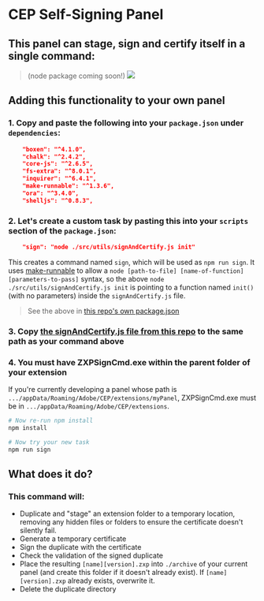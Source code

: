 # CEP Self-Signing Panel

## This panel can stage, sign and certify itself in a single command:

> (node package coming soon!)
> ![](https://thumbs.gfycat.com/KaleidoscopicConsciousIberiannase-size_restricted.gif)

## Adding this functionality to your own panel

### 1. Copy and paste the following into your `package.json` under `dependencies`:

```json
    "boxen": "^4.1.0",
    "chalk": "^2.4.2",
    "core-js": "^2.6.5",
    "fs-extra": "^8.0.1",
    "inquirer": "^6.4.1",
    "make-runnable": "^1.3.6",
    "ora": "^3.4.0",
    "shelljs": "^0.8.3",
```

### 2. Let's create a custom task by pasting this into your `scripts` section of the `package.json`:

```json
    "sign": "node ./src/utils/signAndCertify.js init"
```

This creates a command named `sign`, which will be used as `npm run sign`. It uses [make-runnable](https://github.com/super-cache-money/make-runnable) to allow a `node [path-to-file] [name-of-function] [parameters-to-pass]` syntax, so the above `node ./src/utils/signAndCertify.js init` is pointing to a function named `init()` (with no parameters) inside the `signAndCertify.js` file.

> See the above in [this repo's own package.json](https://github.com/Inventsable/CEP-Self-Signing-Panel/blob/master/package.json)

### 3. Copy [the signAndCertify.js file from this repo](https://github.com/Inventsable/CEP-Self-Signing-Panel/blob/master/src/utils/signAndCertify.js) to the same path as your command above

### 4. You must have ZXPSignCmd.exe within the parent folder of your extension

If you're currently developing a panel whose path is `.../appData/Roaming/Adobe/CEP/extensions/myPanel`, ZXPSignCmd.exe must be in `.../appData/Roaming/Adobe/CEP/extensions`.

```bash
# Now re-run npm install
npm install

# Now try your new task
npm run sign
```

## What does it do?

### This command will:

- Duplicate and "stage" an extension folder to a temporary location, removing any hidden files or folders to ensure the certificate doesn't silently fail.
- Generate a temporary certificate
- Sign the duplicate with the certificate
- Check the validation of the signed duplicate
- Place the resulting `[name][version].zxp` into `./archive` of your current panel (and create this folder if it doesn't already exist). If `[name][version].zxp` already exists, overwrite it.
- Delete the duplicate directory

